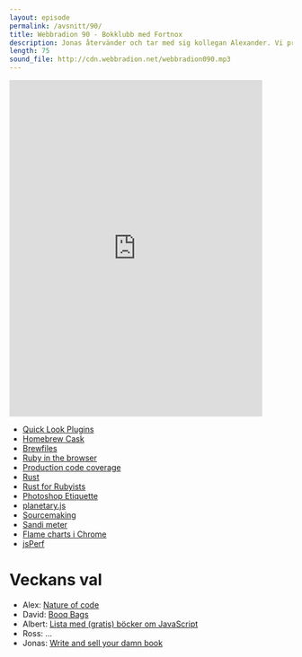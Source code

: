 ```yaml
---
layout: episode
permalink: /avsnitt/90/
title: Webbradion 90 - Bokklubb med Fortnox
description: Jonas återvänder och tar med sig kollegan Alexander. Vi pratar om rostiga böcker och sammanfattar vad som hänt sedan senast.
length: 75
sound_file: http://cdn.webbradion.net/webbradion090.mp3
---
```


<iframe src="https://docs.google.com/forms/d/1NKZM-uLpAYy5mGnCNVVc-K0yhWS0LyHiFUx0eXgd1dk/viewform?embedded=true" width="450" height="600" frameborder="0" marginheight="0" marginwidth="0">Läser in...</iframe>

* [Quick Look Plugins](https://github.com/sindresorhus/quick-look-plugins)
* [Homebrew Cask](https://github.com/phinze/homebrew-cask)
* [Brewfiles](https://coderwall.com/p/afmnbq)
* [Ruby in the browser](http://ruby-in-the-browser.my-codeworks.com/)
* [Production code coverage](https://github.com/danmayer/coverband)
* [Rust](http://www.rust-lang.org/)
* [Rust for Rubyists](http://www.rustforrubyists.com/)
* [Photoshop Etiquette](http://photoshopetiquette.com/)
* [planetary.js](http://planetaryjs.com/)
* [Sourcemaking](http://sourcemaking.com/)
* [Sandi meter](http://gistflow.com/posts/901-sandi_meter-tool-for-checking-sandi-metz-rules)
* [Flame charts i Chrome](https://developers.google.com/chrome-developer-tools/docs/flame-chart)
* [jsPerf](http://jsperf.com/)

# Veckans val
* Alex: [Nature of code](http://natureofcode.com/)
* David: [Booq Bags](http://www.booqbags.com/)
* Albert: [Lista med (gratis) böcker om JavaScript](http://jsbooks.revolunet.com/)
* Ross: ...
* Jonas: [Write and sell your damn book](http://mydamnbook.com/)
